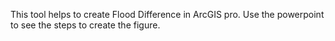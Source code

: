 This tool helps to create Flood Difference in ArcGIS pro. Use the powerpoint to see the steps to create the figure.

